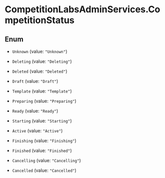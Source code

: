 # CompetitionLabsAdminServices.CompetitionStatus

## Enum


* `Unknown` (value: `"Unknown"`)

* `Deleting` (value: `"Deleting"`)

* `Deleted` (value: `"Deleted"`)

* `Draft` (value: `"Draft"`)

* `Template` (value: `"Template"`)

* `Preparing` (value: `"Preparing"`)

* `Ready` (value: `"Ready"`)

* `Starting` (value: `"Starting"`)

* `Active` (value: `"Active"`)

* `Finishing` (value: `"Finishing"`)

* `Finished` (value: `"Finished"`)

* `Cancelling` (value: `"Cancelling"`)

* `Cancelled` (value: `"Cancelled"`)


